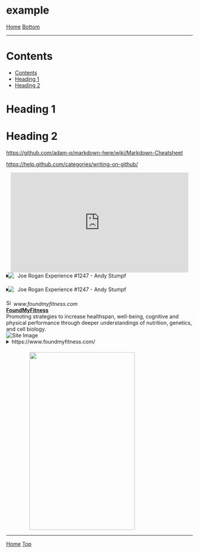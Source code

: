 <script src="https://www.youtube.com/iframe_api"></script>
<script type="text/javascript">
    window.YouTubeIframeAPIReadyCallbacks = [];
    window.YouTubePlayers = {};
    function onYouTubeIframeAPIReady() {
        window.YouTubeIframeAPIReadyCallbacks.forEach((fn) => fn());
    }
</script>
<link rel="stylesheet" href="https://use.fontawesome.com/releases/v5.7.2/css/all.css" integrity="sha384-fnmOCqbTlWIlj8LyTjo7mOUStjsKC4pOpQbqyi7RrhN7udi9RwhKkMHpvLbHG9Sr" crossorigin="anonymous">

<style>
    details {
        margin-bottom: 20px;
    }
</style>
<span id="header"></span>
# example

[<i class="fas fa-home"></i> Home](/example/docs/index.md)
<a href="#footer"><i class="fas fa-asterisk"></i> Bottom</a>

---

# Contents

* [Contents](#contents)
* [Heading 1](#heading-1)
* [Heading 2](#heading-2)

# Heading 1

# Heading 2

https://github.com/adam-p/markdown-here/wiki/Markdown-Cheatsheet

https://help.github.com/categories/writing-on-github/

<div align="center">
    <script type="text/javascript">
        window.YouTubeIframeAPIReadyCallbacks.push(() => {
            window.YouTubePlayers['109156be-c4fb-41ea-b1b4-efe1671c5836'] = new YT.Player('109156be-c4fb-41ea-b1b4-efe1671c5836');
        });
    </script>
    <iframe id="109156be-c4fb-41ea-b1b4-efe1671c5836" width="480" height="270" src="https://www.youtube.com/embed/bz1Masw5QDs?enablejsapi=1" frameborder="0" allow="accelerometer; autoplay; encrypted-media; gyroscope; picture-in-picture" allowfullscreen></iframe>
</div>
<details>
    <summary><img src="https://s.ytimg.com/yts/img/favicon-vfl8qSV2F.ico" style="margin-right: 10px; margin-left: -10px; vertical-align: text-top;">Joe Rogan Experience #1247 - Andy Stumpf</summary>
    <blockquote cite="PowerfulJRE" style="padding-top:2px;padding-bottom:2px;">
        <div align="center">
    <script type="text/javascript">
        window.YouTubeIframeAPIReadyCallbacks.push(() => {
            window.YouTubePlayers['109156be-c4fb-41ea-b1b4-efe1671c5836'] = new YT.Player('109156be-c4fb-41ea-b1b4-efe1671c5836');
        });
    </script>
    <iframe id="109156be-c4fb-41ea-b1b4-efe1671c5836" width="480" height="270" src="https://www.youtube.com/embed/bz1Masw5QDs?enablejsapi=1" frameborder="0" allow="accelerometer; autoplay; encrypted-media; gyroscope; picture-in-picture" allowfullscreen></iframe>
</div>
    </blockquote>
</details>
<details>
    <summary><img src="https://s.ytimg.com/yts/img/favicon-vfl8qSV2F.ico" style="margin-right: 10px; margin-left: -10px; vertical-align: text-top;">Joe Rogan Experience #1247 - Andy Stumpf</summary>
    <blockquote cite="PowerfulJRE" style="padding-top:2px;padding-bottom:2px;">
        <div align="center">
    <script type="text/javascript">
        window.YouTubeIframeAPIReadyCallbacks.push(() => {
            window.YouTubePlayers['109156be-c4fb-41ea-b1b4-efe1671c5836'] = new YT.Player('109156be-c4fb-41ea-b1b4-efe1671c5836');
        });
    </script>
    <iframe id="109156be-c4fb-41ea-b1b4-efe1671c5836" width="480" height="270" src="https://www.youtube.com/embed/bz1Masw5QDs?enablejsapi=1" frameborder="0" allow="accelerometer; autoplay; encrypted-media; gyroscope; picture-in-picture" allowfullscreen></iframe>
</div>
<table align="center">
    <tr>
        <th>Time</th>
        <th>Note</th>
    </tr>
    <tr>
        <td><button onclick="window.YouTubePlayers['109156be-c4fb-41ea-b1b4-efe1671c5836'].seekTo(10)">0m10s</button> <a href="https://www.youtube.com/watch?v=bz1Masw5QDs&t=0m10s"><i class="fas fa-external-link-alt"></i></a></td>
        <td>a note</td>
    </tr>
    <tr>
        <td><button onclick="window.YouTubePlayers['109156be-c4fb-41ea-b1b4-efe1671c5836'].seekTo(20)">0m20s</button> <a href="https://www.youtube.com/watch?v=bz1Masw5QDs&t=0m20s"><i class="fas fa-external-link-alt"></i></a></td>
        <td>another note</td>
    </tr>
    <tr>
        <td><button onclick="window.YouTubePlayers['109156be-c4fb-41ea-b1b4-efe1671c5836'].seekTo(30)">0m30s</button> <a href="https://www.youtube.com/watch?v=bz1Masw5QDs&t=0m30s"><i class="fas fa-external-link-alt"></i></a></td>
        <td>yet another note</td>
    </tr>
</table>
    </blockquote>
</details>

<section>
    <img src="https://www.foundmyfitness.com/favicon.ico" width="16" height="16" alt="Site Icon">
    <i>www.foundmyfitness.com</i>
</section>
<section>
    <a href="https://www.foundmyfitness.com/">
        <b>FoundMyFitness</b>
    </a>
</section>
<section>
    Promoting strategies to increase healthspan, well-being, cognitive and physical performance through deeper understandings of nutrition, genetics, and cell biology.
</section>
<section>
    <img src="https://www.foundmyfitness.com/images/fmf-og-image.jpg" alt="Site Image">
</section>

<details>
    <summary>https://www.foundmyfitness.com/</summary>
    <blockquote cite="https://www.foundmyfitness.com/" style="padding-top:2px;padding-bottom:2px;">
        <div align="center">
    <iframe width="852" height="315" src="https://www.foundmyfitness.com/" frameborder="0"></iframe>
</div>
    </blockquote>
</details>

<img src="https://search.chow.com/thumbnail/640/0/www.chowstatic.com/assets/2014/12/10836_creamy_tomato_soup_original_3000_2.jpg" alt="" style="max-width: 640px;width: 75%;height: 480px;display: block;margin-left: auto;margin-right: auto;">


---
<span id="footer"></span>
[<i class="fas fa-home"></i> Home](/example/docs/index.md)
<a href="#header"><i class="fas fa-asterisk"></i> Top</a>

